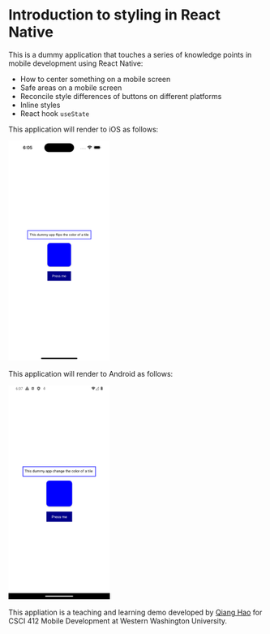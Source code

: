 # Introduction to styling in React Native

This is a dummy application that touches a series of knowledge points in mobile development using React Native:

* How to center something on a mobile screen
* Safe areas on a mobile screen
* Reconcile style differences of buttons on different platforms
* Inline styles
* React hook `useState`

This application will render to iOS as follows:

<img src="./assets/ios.png" width="200" />

This application will render to Android as follows:

<img src="./assets/android.png" width="200" />

This appliation is a teaching and learning demo developed by [Qiang Hao](https://qhao.info/) for CSCI 412 Mobile Development at Western Washington University.

